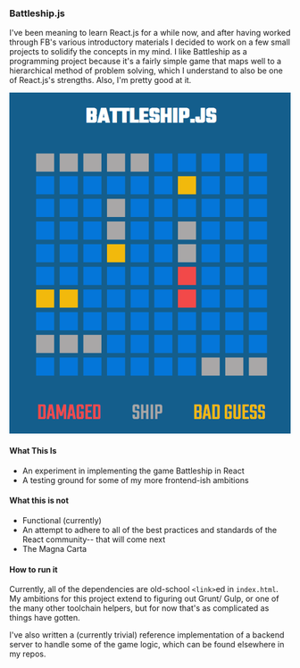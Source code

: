 ### Battleship.js

I've been meaning to learn React.js for a while now, and after having worked
through FB's various introductory materials I decided to work on a few small
projects to solidify the concepts in my mind. I like Battleship as a
programming project because it's a fairly simple game that maps well to a
hierarchical method of problem solving, which I understand to also be one of
React.js's strengths. Also, I'm pretty good at it.

![Game Board](https://github.com/DSegal92/battleshipjs/blob/master/assets/board.png)

#### What This Is
* An experiment in implementing the game Battleship in React
* A testing ground for some of my more frontend-ish ambitions

#### What this is not
* Functional (currently)
* An attempt to adhere to all of the best practices and standards of the React
  community-- that will come next
* The Magna Carta

#### How to run it
Currently, all of the dependencies are old-school `<link>`ed in `index.html`.
My ambitions for this project extend to figuring out Grunt/ Gulp, or one of
the many other toolchain helpers, but for now that's as complicated as things
have gotten.

I've also written a (currently trivial) reference implementation of a backend
server to handle some of the game logic, which can be found elsewhere in my
repos.



 
